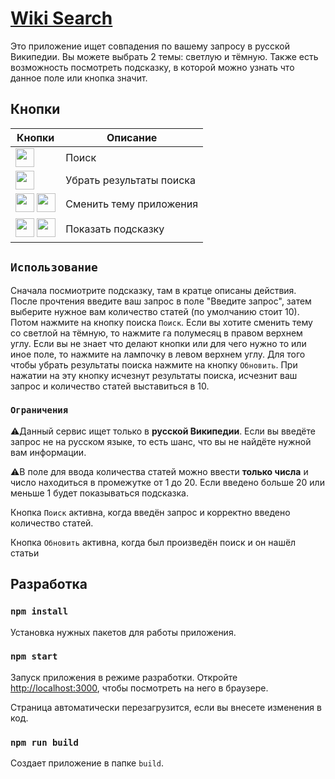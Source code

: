 # [Wiki Search](https://wiki-searcher.herokuapp.com)

Это приложение ищет совпадения по вашему запросу в русской Википедии. Вы можете выбрать 2 темы: светлую и тёмную. Также есть возможность посмотреть подсказку, в которой можно узнать что данное поле или кнопка значит.

## Кнопки

| Кнопки | Описание |
| ------------- | ------------- |
| <img src="http://bit.ly/2Keb1wr" width=30px> | Поиск |
| <img src="http://bit.ly/2WDZuxe" width=30px> | Убрать результаты поиска |
| <img src="http://bit.ly/2W0GbJK" width=30px> <img src="http://bit.ly/2W4M0pX" width=30px>| Сменить тему приложения |
| <img src="http://bit.ly/2MhLiWI" width=30px> <img src="http://bit.ly/2JOsV9J" width=30px> | Показать подсказку |

## `Использование`

Сначала посмиотрите подсказку, там в кратце описаны действия. После прочтения введите ваш запрос в поле "Введите запрос", затем выберите нужное вам количество статей (по умолчанию стоит 10). Потом нажмите на кнопку поиска `Поиск`. Если вы хотите сменить тему со светлой на тёмную, то нажмите га полумесяц в правом верхнем углу. Если вы не знает что делают кнопки или для чего нужно то или иное поле, то нажмите на лампочку в левом верхнем углу. Для того чтобы убрать результаты поиска нажмите на кнопку `Обновить`. При нажатии на эту кнопку исчезнут результаты поиска, исчезнит ваш запрос и количество статей выставиться в 10.

    
### `Ограничения`

:warning:Данный сервис ищет только в __русской Википедии__. Если вы введёте запрос не на русском языке, то есть шанс, что вы не найдёте нужной вам информации.

:warning:В поле для ввода количества статей можно ввести __только числа__ и число находиться в промежутке от 1 до 20. Если введено больше 20 или меньше 1 будет показываться подсказка.

Кнопка `Поиск` активна, когда введён запрос и корректно введено количество статей.

Кнопка `Обновить` активна, когда был произведён поиск и он нашёл статьи

## Разработка

### `npm install`

Установка нужных пакетов для работы приложения.

### `npm start`

Запуск приложения в режиме разработки. Откройте [http://localhost:3000](http://localhost:3000), чтобы посмотреть на него в браузере.

Страница автоматически перезагрузится, если вы внесете изменения в код.

### `npm run build`

Создает приложение в папке `build`.
